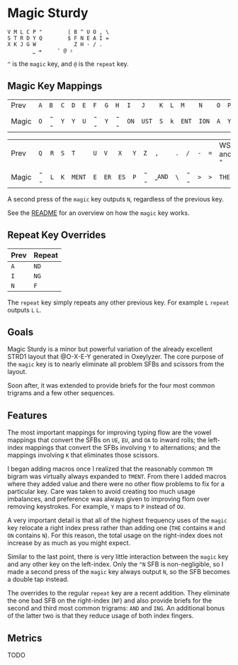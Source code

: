 # Magic Sturdy

```
V M L C P "        | B ^ U O , \
S T R D Y Q        $ F N E A I =
X K J G W            Z H - / .
        ⎵ ⇥     ' @ ⇧
```
`^` is the `magic` key, and `@` is the `repeat` key.

## Magic Key Mappings

|     |     |     |     |     |     |     |     |     |     |     |     |     |     |     |     |     |
| --- | --- | --- | --- | --- | --- | --- | --- | --- | --- | --- | --- | --- | --- | --- | --- | --- |
| Prev  | `A` | `B` | `C` | `D` | `E` | `F` | `G` | `H` | `I`  | `J`   | `K` | `L` | `M`   | `N`   | `O` | `P` |
| Magic | `O` | --  | `Y` | `Y` | `U` | --  | `Y` | --  | `ON` | `UST` | `S` | `k` | `ENT` | `ION` | `A` | `Y` |

|     |     |     |     |     |     |     |     |     |     |     |     |     |     |     |     |
| --- | --- | --- | --- | --- | --- | --- | --- | --- | --- | --- | --- | --- | --- | --- | --- |
| Prev  | `Q` | `R` | `S` | `T`    | `U` | `V`  | `X`   | `Y` | `Z` | `,`    | `.` | `/` | `-` | `=` | WS and `"` |
| Magic | --  | `L` | `K` | `MENT` | `E` | `ER` | `ES`  | `P` | --  | `⎵AND` | `\` | --  | `>` | `>` | `THE`      |

A second press of the `magic` key outputs `N`, regardless of the previous key.

See the [README](../README.md) for an overview on how the `magic` key works.

## Repeat Key Overrides

| Prev | Repeat |
| --- | --- |
| `A` | `ND` |
| `I` | `NG` |
| `N` | `F` |

The `repeat` key simply repeats any other previous key. For example `L` `repeat` outputs `L` `L`.

## Goals

Magic Sturdy is a minor but powerful variation of the already excellent STRD1 layout that @O-X-E-Y
generated in Oxeylyzer. The core purpose of the `magic` key is to nearly eliminate all problem SFBs
and scissors from the layout.

Soon after, it was extended to provide briefs for the four most common trigrams and a few other sequences.

## Features

The most important mappings for improving typing flow are the vowel mappings that convert the SFBs on `UE`, `EU`, and `OA`
to inward rolls; the left-index mappings that convert the SFBs involving `Y` to alternations; and the mappings involving
`K` that eliminates those scissors.

I began adding macros once I realized that the reasonably common `TM` bigram was virtually always expanded to `TMENT`.
From there I added macros where they added value and there were no other flow problems to fix for a particular key.
Care was taken to avoid creating too much usage imbalances, and preference was always given to improving flom over
removing keystrokes. For example, `Y` maps to `P` instead of `OU`.

A very important detail is that all of the highest frequency uses of the `magic` key relocate a right index press
rather than adding one (`THE` contains `H` and `ON` contains `N`). For this reason, the total usage on the right-index
does not increase by as much as you might expect.

Similar to the last point, there is very little interaction between the `magic` key and any other key on the left-index.
Only the `^N` SFB is non-negligible, so I made a second press of the `magic` key always output `N`, so the SFB becomes a
double tap instead.

The overrides to the regular `repeat` key are a recent addition. They eliminate the one bad SFB on the right-index (`NF`) and
also provide briefs for the second and third most common trigrams: `AND` and `ING`. An additional bonus of the latter
two is that they reduce usage of both index fingers.

## Metrics

TODO
